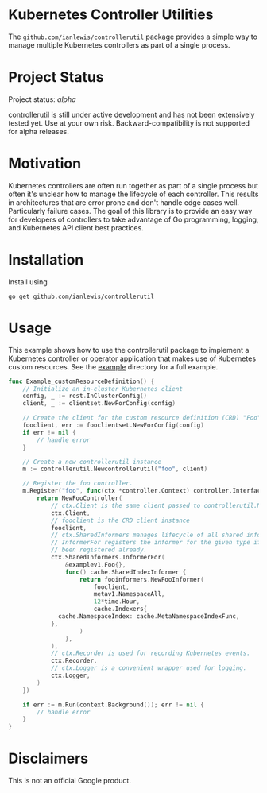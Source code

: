 # Kubernetes Controller Utilities

The `github.com/ianlewis/controllerutil` package provides a simple way to manage multiple Kubernetes controllers as part of a single process.

# Project Status

Project status: *alpha*

controllerutil is still under active development and has not been extensively tested yet. Use at your own risk. Backward-compatibility is not supported for alpha releases.

# Motivation

Kubernetes controllers are often run together as part of a single process but often it's unclear how to manage the lifecycle of each controller. This results in architectures that are error prone and don't handle edge cases well. Particularly failure cases. The goal of this library is to provide an easy way for developers of controllers to take advantage of Go programming, logging, and Kubernetes API client best practices.

# Installation

Install using

    go get github.com/ianlewis/controllerutil

# Usage

This example shows how to use the controllerutil package to implement a Kubernetes controller or operator application that makes use of Kubernetes custom resources. See the [example](./example) directory for a full example.

[embedmd]:# (example_crd_test.go go /func Example_customResourceDefinition/ $)
```go
func Example_customResourceDefinition() {
	// Initialize an in-cluster Kubernetes client
	config, _ := rest.InClusterConfig()
	client, _ := clientset.NewForConfig(config)

	// Create the client for the custom resource definition (CRD) "Foo"
	fooclient, err := fooclientset.NewForConfig(config)
	if err != nil {
		// handle error
	}

	// Create a new controllerutil instance
	m := controllerutil.Newcontrollerutil("foo", client)

	// Register the foo controller.
	m.Register("foo", func(ctx *controller.Context) controller.Interface {
		return NewFooController(
			// ctx.Client is the same client passed to controllerutil.NewControllerManager
			ctx.Client,
			// fooclient is the CRD client instance
			fooclient,
			// ctx.SharedInformers manages lifecycle of all shared informers
			// InformerFor registers the informer for the given type if it hasn't
 			// been registered already.
			ctx.SharedInformers.InformerFor(
				&examplev1.Foo{},
				func() cache.SharedIndexInformer {
					return fooinformers.NewFooInformer(
						fooclient,
						metav1.NamespaceAll,
						12*time.Hour,
						cache.Indexers{
              cache.NamespaceIndex: cache.MetaNamespaceIndexFunc,
            },
					)
				},
			),
			// ctx.Recorder is used for recording Kubernetes events.
			ctx.Recorder,
			// ctx.Logger is a convenient wrapper used for logging.
			ctx.Logger,
		)
	})

	if err := m.Run(context.Background()); err != nil {
		// handle error
	}
}
```

# Disclaimers

This is not an official Google product.
